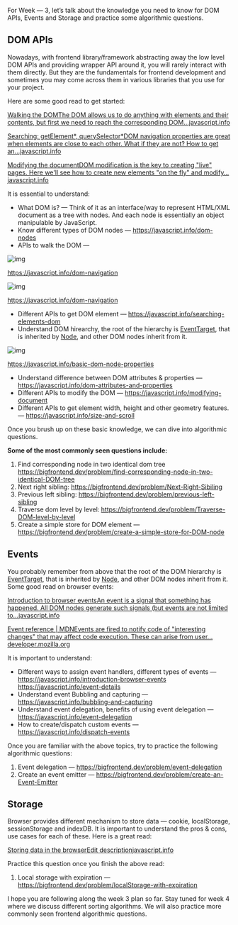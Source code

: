 For Week — 3, let’s talk about the knowledge you need to know for DOM APIs, Events and Storage and practice some algorithmic questions.

## DOM APIs

Nowadays, with frontend library/framework abstracting away the low level DOM APIs and providing wrapper API around it, you will rarely interact with them directly. But they are the fundamentals for frontend development and sometimes you may come across them in various libraries that you use for your project.

Here are some good read to get started:

[Walking the DOMThe DOM allows us to do anything with elements and their contents, but first we need to reach the corresponding DOM…javascript.info](https://javascript.info/dom-navigation)

[Searching: getElement*, querySelector*DOM navigation properties are great when elements are close to each other. What if they are not? How to get an…javascript.info](https://javascript.info/searching-elements-dom)

[Modifying the documentDOM modification is the key to creating "live" pages. Here we'll see how to create new elements "on the fly" and modify…javascript.info](https://javascript.info/modifying-document)

It is essential to understand:

- What DOM is? — Think of it as an interface/way to represent HTML/XML document as a tree with nodes. And each node is essentially an object manipulable by JavaScript.
- Know different types of DOM nodes — https://javascript.info/dom-nodes
- APIs to walk the DOM —

![img](https://miro.medium.com/v2/resize:fit:1400/1*v50Zk83VhmUJl42PDgQwNw.png)

https://javascript.info/dom-navigation

![img](https://miro.medium.com/v2/resize:fit:1400/1*YEa97Ce44eU8lvg8zi_2vw.png)

https://javascript.info/dom-navigation

- Different APIs to get DOM element — https://javascript.info/searching-elements-dom
- Understand DOM hirearchy, the root of the hierarchy is [EventTarget](https://dom.spec.whatwg.org/#eventtarget), that is inherited by [Node](https://dom.spec.whatwg.org/#interface-node), and other DOM nodes inherit from it.

![img](https://miro.medium.com/v2/resize:fit:1400/1*YwhmK4kpe0u3SFR9P79HjA.png)

https://javascript.info/basic-dom-node-properties

- Understand difference between DOM attributes & properties — https://javascript.info/dom-attributes-and-properties
- Different APIs to modify the DOM — https://javascript.info/modifying-document
- Different APIs to get element width, height and other geometry features. — https://javascript.info/size-and-scroll

Once you brush up on these basic knowledge, we can dive into algorithmic questions.

**Some of the most commonly seen questions include:**

1. Find corresponding node in two identical dom tree https://bigfrontend.dev/problem/find-corresponding-node-in-two-identical-DOM-tree
2. Next right sibling: https://bigfrontend.dev/problem/Next-Right-Sibiling
3. Previous left sibling: https://bigfrontend.dev/problem/previous-left-sibling
4. Traverse dom level by level: https://bigfrontend.dev/problem/Traverse-DOM-level-by-level
5. Create a simple store for DOM element — https://bigfrontend.dev/problem/create-a-simple-store-for-DOM-node

## Events

You probably remember from above that the root of the DOM hierarchy is [EventTarget](https://dom.spec.whatwg.org/#eventtarget), that is inherited by [Node](https://dom.spec.whatwg.org/#interface-node), and other DOM nodes inherit from it. Some good read on browser events:

[Introduction to browser eventsAn event is a signal that something has happened. All DOM nodes generate such signals (but events are not limited to…javascript.info](https://javascript.info/introduction-browser-events)

[Event reference | MDNEvents are fired to notify code of "interesting changes" that may affect code execution. These can arise from user…developer.mozilla.org](https://developer.mozilla.org/en-US/docs/Web/Events)

It is important to understand:

- Different ways to assign event handlers, different types of events — https://javascript.info/introduction-browser-events https://javascript.info/event-details
- Understand event Bubbling and capturing — https://javascript.info/bubbling-and-capturing
- Understand event delegation, benefits of using event delegation — https://javascript.info/event-delegation
- How to create/dispatch custom events — https://javascript.info/dispatch-events

Once you are familiar with the above topics, try to practice the following algorithmic questions:

1. Event delegation — https://bigfrontend.dev/problem/event-delegation
2. Create an event emitter — https://bigfrontend.dev/problem/create-an-Event-Emitter

## Storage

Browser provides different mechanism to store data — cookie, localStorage, sessionStorage and indexDB. It is important to understand the pros & cons, use cases for each of these. Here is a great read:

[Storing data in the browserEdit descriptionjavascript.info](https://javascript.info/data-storage)

Practice this question once you finish the above read:

1. Local storage with expiration — https://bigfrontend.dev/problem/localStorage-with-expiration

I hope you are following along the week 3 plan so far. Stay tuned for week 4 where we discuss different sorting algorithms. We will also practice more commonly seen frontend algorithmic questions.